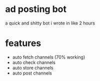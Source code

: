 # ad posting bot
a quick and shitty bot i wrote in like 2 hours

# features
- auto fetch channels (70% working)
- auto check channels
- auto store channels
- auto post channels
